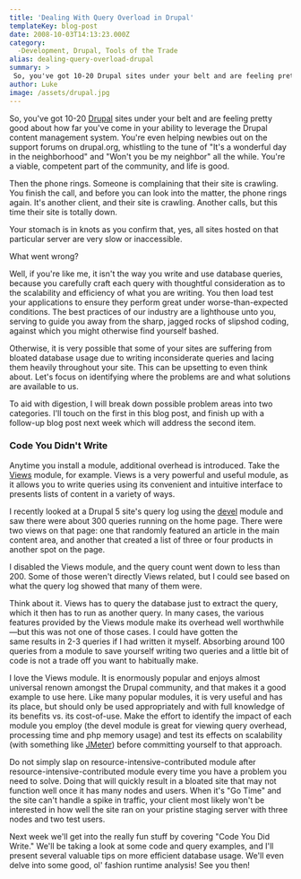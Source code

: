 ```yaml
---
title: 'Dealing With Query Overload in Drupal'
templateKey: blog-post
date: 2008-10-03T14:13:23.000Z
category: 
  -Development, Drupal, Tools of the Trade
alias: dealing-query-overload-drupal
summary: > 
 So, you've got 10-20 Drupal sites under your belt and are feeling pretty good about how far you've come in your ability to leverage the Drupal content management system. You're even helping newbies out on the support forums on drupal.org, whistling to the tune of "It's a wonderful day in the neighborhood" and "Won't you be my neighbor" all the while. You're a viable, competent part of the community, and life is good.
author: Luke
image: /assets/drupal.jpg
---
```


So, you've got 10-20 [Drupal](http://www.drupal.org) sites under your belt and are feeling pretty good about how far you've come in your ability to leverage the Drupal content management system. You're even helping newbies out on the support forums on drupal.org, whistling to the tune of "It's a wonderful day in the neighborhood" and "Won't you be my neighbor" all the while. You're a viable, competent part of the community, and life is good.

Then the phone rings. Someone is complaining that their site is crawling. You finish the call, and before you can look into the matter, the phone rings again. It's another client, and their site is crawling. Another calls, but this time their site is totally down.

Your stomach is in knots as you confirm that, yes, all sites hosted on that particular server are very slow or inaccessible.

What went wrong?

Well, if you're like me, it isn't the way you write and use database queries, because you carefully craft each query with thoughtful consideration as to the scalability and efficiency of what you are writing. You then load test your applications to ensure they perform great under worse-than-expected conditions. The best practices of our industry are a lighthouse unto you, serving to guide you away from the sharp, jagged rocks of slipshod coding, against which you might otherwise find yourself bashed.

Otherwise, it is very possible that some of your sites are suffering from bloated database usage due to writing inconsiderate queries and lacing them heavily throughout your site. This can be upsetting to even think about. Let's focus on identifying where the problems are and what solutions are available to us.

To aid with digestion, I will break down possible problem areas into two categories. I'll touch on the first in this blog post, and finish up with a follow-up blog post next week which will address the second item.

### Code You Didn't Write

Anytime you install a module, additional overhead is introduced. Take the [Views](http://drupal.org/project/views) module, for example. Views is a very powerful and useful module, as it allows you to write queries using its convenient and intuitive interface to presents lists of content in a variety of ways.

I recently looked at a Drupal 5 site's query log using the [devel](http://drupal.org/project/devel) module and saw there were about 300 queries running on the home page. There were two views on that page: one that randomly featured an article in the main content area, and another that created a list of three or four products in another spot on the page.

I disabled the Views module, and the query count went down to less than 200. Some of those weren't directly Views related, but I could see based on what the query log showed that many of them were.

Think about it. Views has to query the database just to extract the query, which it then has to run as another query. In many cases, the various features provided by the Views module make its overhead well worthwhile—but this was not one of those cases. I could have gotten the  
same results in 2-3 queries if I had written it myself. Absorbing around 100 queries from a module to save yourself writing two queries and a little bit of code is not a trade off you want to habitually make.

I love the Views module. It is enormously popular and enjoys almost universal renown amongst the Drupal community, and that makes it a good example to use here. Like many popular modules, it is very useful and has its place, but should only be used appropriately and with full knowledge of its benefits vs. its cost-of-use. Make the effort to identify the impact of each module you employ (the devel module is great for viewing query overhead, processing time and php memory usage) and test its effects on scalability (with something like [JMeter](http://jakarta.apache.org/jmeter/)) before committing yourself to that approach.

Do not simply slap on resource-intensive-contributed module after resource-intensive-contributed module every time you have a problem you need to solve. Doing that will quickly result in a bloated site that may not function well once it has many nodes and users. When it's "Go Time" and the site can't handle a spike in traffic, your client most likely won't be interested in how well the site ran on your pristine staging server with three nodes and two test users.

Next week we'll get into the really fun stuff by covering "Code You Did Write." We'll be taking a look at some code and query examples, and I'll present several valuable tips on more efficient database usage. We'll even delve into some good, ol' fashion runtime analysis! See you then!